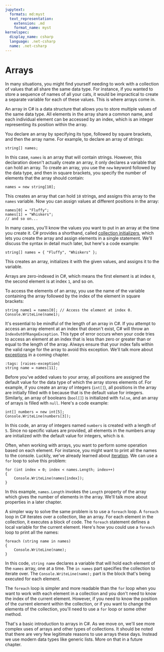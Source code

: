 ```yaml
---
jupytext:
  formats: md:myst
  text_representation:
    extension: .md
    format_name: myst
kernelspec:
  display_name: csharp
  language: .net-csharp
  name: .net-csharp
---
```


# Arrays

In many situations, you might find yourself needing to work with a collection of values that all share the same data type. For instance, if you wanted to store a sequence of names of all your cats, it would be impractical to create a separate variable for each of these values. This is where arrays come in.

An array in C# is a data structure that allows you to store multiple values of the same data type. All elements in the array share a common name, and each individual element can be accessed by an index, which is an integer representing its position within the array.

You declare an array by specifying its type, followed by square brackets, and then the array name. For example, to declare an array of strings:

```{code-cell}
string[] names;
```

In this case, `names` is an array that will contain strings. However, this declaration doesn't actually create an array, it only declares a variable that can hold an array. To create an array, you use the `new` keyword followed by the data type, and then in square brackets, you specify the number of elements that the array should contain:

```{code-cell}
names = new string[10];
```

This creates an array that can hold `10` strings, and assigns this array to the `names` variable. Now you can assign values at different positions in the array:

```{code-cell}
names[0] = "Fluffy";
names[1] = "Whiskers";
// and so on...
```

In many cases, you'll know the values you want to put in an array at the time you create it. C# provides a shorthand, called [collection initializers](collection-initializers), which lets you create the array and assign elements in a single statement. We'll discuss the syntax in detail much later, but here's a code example:

```{code-cell}
string[] names = { "Fluffy", "Whiskers" };
```

This creates an array, initializes it with the given values, and assigns it to the variable.

Arrays are zero-indexed in C#, which means the first element is at index `0`, the second element is at index `1`, and so on.

To access the elements of an array, you use the name of the variable containing the array followed by the index of the element in square brackets:

```{code-cell}
string name1 = names[0]; // Access the element at index 0.
Console.WriteLine(name1);
```

It's essential to be mindful of the length of an array in C#. If you attempt to access an array element at an index that doesn't exist, C# will throw an `IndexOutOfRangeException`. This type of error occurs when your code tries to access an element at an index that is less than zero or greater than or equal to the length of the array. Always ensure that your index falls within the valid range for the array to avoid this exception. We'll talk more about [exceptions](exceptions) in a coming chapter.

```{code-cell}
:tags: [raises-exception]
string name = names[11];
```

Before you've added values to your array, all positions are assigned the default value for the data type of which the array stores elements of.
For example, if you create an array of integers (`int[]`), all positions in the array are initially filled with `0` because that is the default value for integers. Similarly, an array of booleans (`bool[]`) is initialized with `false`, and an array of arrays is filled with `null`. Here's a code example:

```{code-cell}
int[] numbers = new int[5];
Console.WriteLine(numbers[3]);
```

In this code, an array of integers named `numbers` is created with a length of `5`. Since no specific values are provided, all elements in the numbers array are initialized with the default value for integers, which is `0`.

Often, when working with arrays, you want to perform some operation based on each element.
For instance, you might want to print all the names to the console.
Luckily, we've already learned about [iteration](iteration).
We can use a `for` loop to solve this problem:

```{code-cell}
for (int index = 0; index < names.Length; index++)
{
    Console.WriteLine(names[index]);
}
```

In this example, `names.Length` invokes the `Length` property of the array which gives the number of elements in the array.
We'll talk more about properties in a later chapter.

A simpler way to solve the same problem is to use a `foreach` loop.
A `foreach` loop in C# iterates over a collection, like an array. For each element in the collection, it executes a block of code. The `foreach` statement defines a local variable for the current element. Here's how you could use a `foreach` loop to print all the names:

```{code-cell}
foreach (string name in names)
{
    Console.WriteLine(name);
}
```

In this code, `string name` declares a variable that will hold each element of the `names` array, one at a time. The `in names` part specifies the collection to iterate over. The `Console.WriteLine(name);` part is the block that's being executed for each element.

The `foreach` loop is simpler and more readable than the `for` loop when you want to work with each element in a collection and you don't need to know the index of the current element. However, if you need to know the position of the current element within the collection, or if you want to change the elements of the collection, you'll need to use a `for` loop or some other method.

That's a basic introduction to arrays in C#. As we move on, we'll see more complex uses of arrays and other types of collections.
It should be noted that there are very few legitimate reasons to use arrays these days. Instead we use modern data types like generic lists. More on that in a future chapter.

